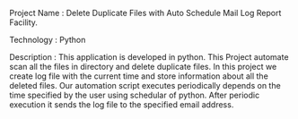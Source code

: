 Project Name : Delete Duplicate Files with Auto Schedule Mail Log Report Facility. 

Technology : Python

Description : This application is developed in python. This Project automate scan all the files in directory and delete duplicate files. In this project we create log file with the current time and store information about all the deleted files. Our automation script executes periodically depends on the time specified by the user using schedular of python. After periodic execution it sends the log file to the specified email address.

